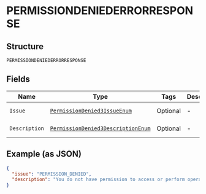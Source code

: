 
# PERMISSIONDENIEDERRORRESPONSE

## Structure

`PERMISSIONDENIEDERRORRESPONSE`

## Fields

| Name | Type | Tags | Description | Getter | Setter |
|  --- | --- | --- | --- | --- | --- |
| `Issue` | [`PermissionDenied3IssueEnum`](../../doc/models/permission-denied-3-issue-enum.md) | Optional | - | PermissionDenied3IssueEnum getIssue() | setIssue(PermissionDenied3IssueEnum issue) |
| `Description` | [`PermissionDenied3DescriptionEnum`](../../doc/models/permission-denied-3-description-enum.md) | Optional | - | PermissionDenied3DescriptionEnum getDescription() | setDescription(PermissionDenied3DescriptionEnum description) |

## Example (as JSON)

```json
{
  "issue": "PERMISSION_DENIED",
  "description": "You do not have permission to access or perform operations on this resource."
}
```

